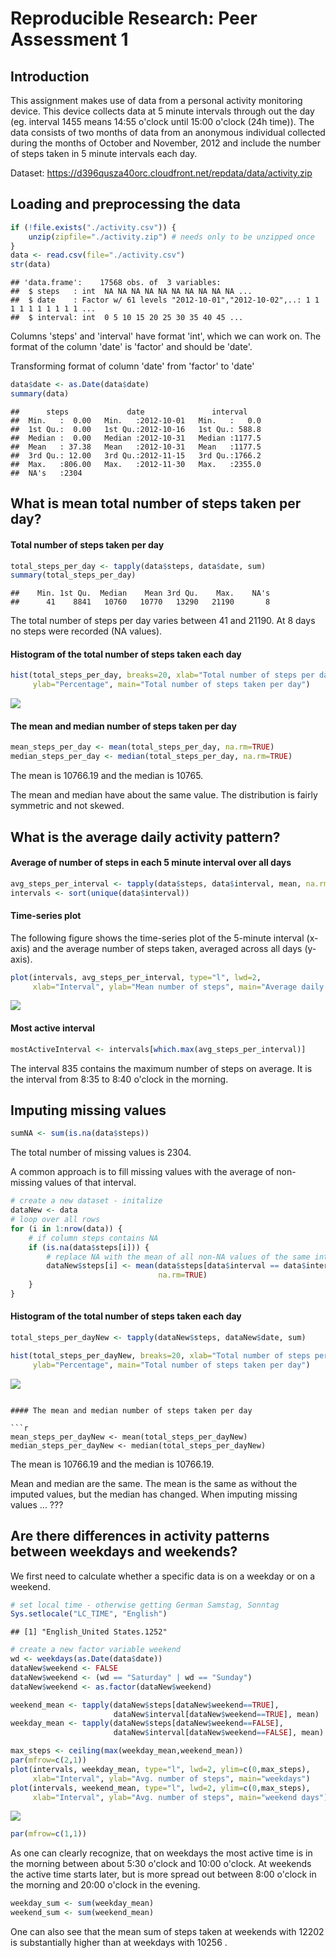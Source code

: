 # Reproducible Research: Peer Assessment 1



## Introduction

This assignment makes use of data from a personal activity monitoring device. 
This device collects data at 5 minute intervals through out the day
(eg. interval 1455 means 14:55 o'clock until 15:00 o'clock (24h time)).
The data consists of two months of data from an anonymous individual collected 
during the months of October and November, 2012 and include the number of steps 
taken in 5 minute intervals each day.

Dataset:
https://d396qusza40orc.cloudfront.net/repdata/data/activity.zip


## Loading and preprocessing the data

```r
if (!file.exists("./activity.csv")) {
    unzip(zipfile="./activity.zip") # needs only to be unzipped once
}
data <- read.csv(file="./activity.csv")
str(data)
```

```
## 'data.frame':	17568 obs. of  3 variables:
##  $ steps   : int  NA NA NA NA NA NA NA NA NA NA ...
##  $ date    : Factor w/ 61 levels "2012-10-01","2012-10-02",..: 1 1 1 1 1 1 1 1 1 1 ...
##  $ interval: int  0 5 10 15 20 25 30 35 40 45 ...
```
Columns 'steps' and 'interval' have format 'int', which we can work on.
The format of the column 'date' is 'factor' and should be 'date'.

Transforming format of column 'date' from 'factor' to 'date'

```r
data$date <- as.Date(data$date)
summary(data)
```

```
##      steps             date               interval     
##  Min.   :  0.00   Min.   :2012-10-01   Min.   :   0.0  
##  1st Qu.:  0.00   1st Qu.:2012-10-16   1st Qu.: 588.8  
##  Median :  0.00   Median :2012-10-31   Median :1177.5  
##  Mean   : 37.38   Mean   :2012-10-31   Mean   :1177.5  
##  3rd Qu.: 12.00   3rd Qu.:2012-11-15   3rd Qu.:1766.2  
##  Max.   :806.00   Max.   :2012-11-30   Max.   :2355.0  
##  NA's   :2304
```



## What is mean total number of steps taken per day?

#### Total number of steps taken per day

```r
total_steps_per_day <- tapply(data$steps, data$date, sum)
summary(total_steps_per_day)
```

```
##    Min. 1st Qu.  Median    Mean 3rd Qu.    Max.    NA's 
##      41    8841   10760   10770   13290   21190       8
```
The total number of steps per day varies between 41 and 21190.
At 8 days no steps were recorded (NA values).

#### Histogram of the total number of steps taken each day

```r
hist(total_steps_per_day, breaks=20, xlab="Total number of steps per day", 
     ylab="Percentage", main="Total number of steps taken per day")
```

![](./figure/unnamed-chunk-5-1.png) 


#### The mean and median number of steps taken per day

```r
mean_steps_per_day <- mean(total_steps_per_day, na.rm=TRUE)
median_steps_per_day <- median(total_steps_per_day, na.rm=TRUE)
```
The mean is 10766.19 
and the median is 10765.

The mean and median have about the same value. 
The distribution is fairly symmetric and not skewed.



## What is the average daily activity pattern?

#### Average of number of steps in each 5 minute interval over all days

```r
avg_steps_per_interval <- tapply(data$steps, data$interval, mean, na.rm=TRUE)
intervals <- sort(unique(data$interval))
```

#### Time-series plot 

The following figure shows the time-series plot of the 5-minute interval (x-axis) 
and the average number of steps taken, averaged across all days (y-axis).

```r
plot(intervals, avg_steps_per_interval, type="l", lwd=2,
     xlab="Interval", ylab="Mean number of steps", main="Average daily activity")
```

![](./figure/unnamed-chunk-8-1.png) 

#### Most active interval


```r
mostActiveInterval <- intervals[which.max(avg_steps_per_interval)]
```
The interval 835 contains the maximum number of steps on average.
It is the interval from 8:35 to 8:40 o'clock in the morning.



## Imputing missing values


```r
sumNA <- sum(is.na(data$steps))
```
The total number of missing values is 2304.

A common approach is to fill missing values with the average of non-missing values of that interval.


```r
# create a new dataset - initalize
dataNew <- data
# loop over all rows
for (i in 1:nrow(data)) {
    # if column steps contains NA
    if (is.na(data$steps[i])) {
        # replace NA with the mean of all non-NA values of the same interval
        dataNew$steps[i] <- mean(data$steps[data$interval == data$interval[i]],
                                 na.rm=TRUE)
    }
}
```

#### Histogram of the total number of steps taken each day


```r
total_steps_per_dayNew <- tapply(dataNew$steps, dataNew$date, sum)

hist(total_steps_per_dayNew, breaks=20, xlab="Total number of steps per day", 
     ylab="Percentage", main="Total number of steps taken per day")
```

![](./figure/unnamed-chunk-12-1.png) 
```

#### The mean and median number of steps taken per day

```r
mean_steps_per_dayNew <- mean(total_steps_per_dayNew)
median_steps_per_dayNew <- median(total_steps_per_dayNew)
```
The mean is 10766.19 
and the median is 10766.19.

Mean and median are the same. 
The mean is the same as without the imputed values, but the median has changed.
When imputing missing values ... ???


## Are there differences in activity patterns between weekdays and weekends?

We first need to calculate whether a specific data is on a weekday or on a weekend.

```r
# set local time - otherwise getting German Samstag, Sonntag
Sys.setlocale("LC_TIME", "English")
```

```
## [1] "English_United States.1252"
```

```r
# create a new factor variable weekend
wd <- weekdays(as.Date(data$date))
dataNew$weekend <- FALSE
dataNew$weekend <- (wd == "Saturday" | wd == "Sunday")
dataNew$weekend <- as.factor(dataNew$weekend)

weekend_mean <- tapply(dataNew$steps[dataNew$weekend==TRUE], 
                       dataNew$interval[dataNew$weekend==TRUE], mean)
weekday_mean <- tapply(dataNew$steps[dataNew$weekend==FALSE], 
                       dataNew$interval[dataNew$weekend==FALSE], mean)

max_steps <- ceiling(max(weekday_mean,weekend_mean))
par(mfrow=c(2,1))
plot(intervals, weekday_mean, type="l", lwd=2, ylim=c(0,max_steps),
     xlab="Interval", ylab="Avg. number of steps", main="weekdays")
plot(intervals, weekend_mean, type="l", lwd=2, ylim=c(0,max_steps),
     xlab="Interval", ylab="Avg. number of steps", main="weekend days")
```

![](./figure/unnamed-chunk-14-1.png) 

```r
par(mfrow=c(1,1))
```

As one can clearly recognize, that on weekdays the most active time is in the 
morning between about 5:30 o'clock and 10:00 o'clock.
At weekends the active time starts later, but is more spread out between 
8:00 o'clock in the morning and 20:00 o'clock in the evening.


```r
weekday_sum <- sum(weekday_mean)
weekend_sum <- sum(weekend_mean)
```

One can also see that the mean sum of steps taken at weekends with 
12202 is substantially higher than 
at weekdays with 10256 .


